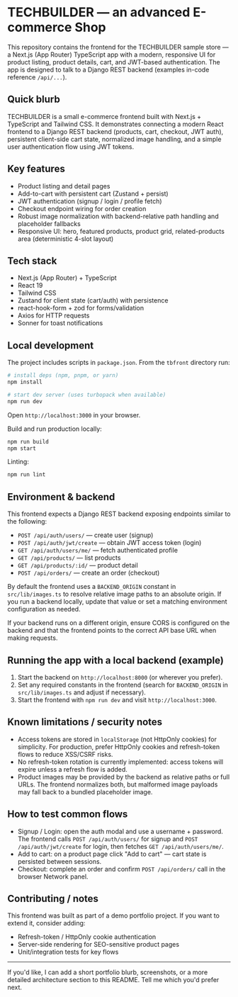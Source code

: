 # TECHBUILDER — an advanced E-commerce Shop

This repository contains the frontend for the TECHBUILDER sample store — a Next.js (App Router) TypeScript app with a modern, responsive UI for product listing, product details, cart, and JWT-based authentication. The app is designed to talk to a Django REST backend (examples in-code reference `/api/...`).

## Quick blurb

TECHBUILDER is a small e-commerce frontend built with Next.js + TypeScript and Tailwind CSS. It demonstrates connecting a modern React frontend to a Django REST backend (products, cart, checkout, JWT auth), persistent client-side cart state, normalized image handling, and a simple user authentication flow using JWT tokens.

## Key features

- Product listing and detail pages
- Add-to-cart with persistent cart (Zustand + persist)
- JWT authentication (signup / login / profile fetch)
- Checkout endpoint wiring for order creation
- Robust image normalization with backend-relative path handling and placeholder fallbacks
- Responsive UI: hero, featured products, product grid, related-products area (deterministic 4-slot layout)

## Tech stack

- Next.js (App Router) + TypeScript
- React 19
- Tailwind CSS
- Zustand for client state (cart/auth) with persistence
- react-hook-form + zod for forms/validation
- Axios for HTTP requests
- Sonner for toast notifications

## Local development

The project includes scripts in `package.json`. From the `tbfront` directory run:

```bash
# install deps (npm, pnpm, or yarn)
npm install

# start dev server (uses turbopack when available)
npm run dev
```

Open `http://localhost:3000` in your browser.

Build and run production locally:

```bash
npm run build
npm start
```

Linting:

```bash
npm run lint
```

## Environment & backend

This frontend expects a Django REST backend exposing endpoints similar to the following:

- `POST /api/auth/users/` — create user (signup)
- `POST /api/auth/jwt/create` — obtain JWT access token (login)
- `GET /api/auth/users/me/` — fetch authenticated profile
- `GET /api/products/` — list products
- `GET /api/products/:id/` — product detail
- `POST /api/orders/` — create an order (checkout)

By default the frontend uses a `BACKEND_ORIGIN` constant in `src/lib/images.ts` to resolve relative image paths to an absolute origin. If you run a backend locally, update that value or set a matching environment configuration as needed.

If your backend runs on a different origin, ensure CORS is configured on the backend and that the frontend points to the correct API base URL when making requests.

## Running the app with a local backend (example)

1. Start the backend on `http://localhost:8000` (or wherever you prefer).
2. Set any required constants in the frontend (search for `BACKEND_ORIGIN` in `src/lib/images.ts` and adjust if necessary).
3. Start the frontend with `npm run dev` and visit `http://localhost:3000`.

## Known limitations / security notes

- Access tokens are stored in `localStorage` (not HttpOnly cookies) for simplicity. For production, prefer HttpOnly cookies and refresh-token flows to reduce XSS/CSRF risks.
- No refresh-token rotation is currently implemented: access tokens will expire unless a refresh flow is added.
- Product images may be provided by the backend as relative paths or full URLs. The frontend normalizes both, but malformed image payloads may fall back to a bundled placeholder image.

## How to test common flows

- Signup / Login: open the auth modal and use a username + password. The frontend calls `POST /api/auth/users/` for signup and `POST /api/auth/jwt/create` for login, then fetches `GET /api/auth/users/me/`.
- Add to cart: on a product page click "Add to cart" — cart state is persisted between sessions.
- Checkout: complete an order and confirm `POST /api/orders/` call in the browser Network panel.

## Contributing / notes

This frontend was built as part of a demo portfolio project. If you want to extend it, consider adding:

- Refresh-token / HttpOnly cookie authentication
- Server-side rendering for SEO-sensitive product pages
- Unit/integration tests for key flows

---

If you'd like, I can add a short portfolio blurb, screenshots, or a more detailed architecture section to this README. Tell me which you'd prefer next.
